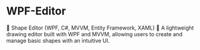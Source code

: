 # WPF-Editor
🎨 Shape Editor (WPF, C#, MVVM, Entity Framework, XAML) 🚀  A lightweight drawing editor built with WPF and MVVM, allowing users to create and manage basic shapes with an intuitive UI.
